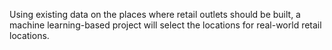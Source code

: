 Using existing data on the places where retail outlets should be built, a machine learning-based project will select the locations for real-world retail locations.
